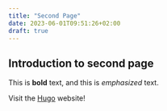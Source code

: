 ```yaml
---
title: "Second Page"
date: 2023-06-01T09:51:26+02:00
draft: true
---
```


## Introduction to second page

This is **bold** text, and this is *emphasized* text.

Visit the [Hugo](https://gohugo.io) website!